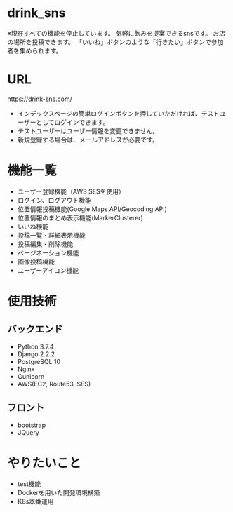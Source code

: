 # drink_sns
※現在すべての機能を停止しています。
気軽に飲みを提案できるsnsです。
お店の場所を投稿できます。
「いいね」ボタンのような「行きたい」ボタンで参加者を集められます。


# URL
https://drink-sns.com/
- インデックスページの簡単ログインボタンを押していただければ、テストユーザーとしてログインできます。
- テストユーザーはユーザー情報を変更できません。
- 新規登録する場合は、メールアドレスが必要です。

# 機能一覧
- ユーザー登録機能（AWS SESを使用）
- ログイン、ログアウト機能
- 位置情報投稿機能(Google Maps API/Geocoding API)
- 位置情報のまとめ表示機能(MarkerClusterer)
- いいね機能
- 投稿一覧・詳細表示機能
- 投稿編集・削除機能
- ページネーション機能
- 画像投稿機能
- ユーザーアイコン機能

# 使用技術
## バックエンド
- Python 3.7.4
- Django 2.2.2
- PostgreSQL 10
- Nginx
- Gunicorn
- AWS(EC2, Route53, SES)
## フロント
- bootstrap
- JQuery

# やりたいこと
- test機能
- Dockerを用いた開発環境構築
- K8s本番運用
